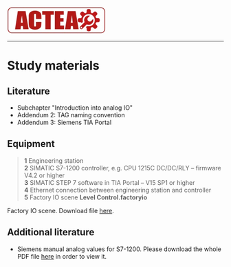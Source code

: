
![ACTEA](../Logo_ACTEA_2.jpg)
_____________________________________
# Study materials
## Literature
  * Subchapter "Introduction into analog IO"
  * Addendum 2: TAG naming convention
  * Addendum 3: Siemens TIA Portal

## Equipment
>   **1** Engineering station <br>
>   **2** SIMATIC S7-1200 controller, e.g. CPU 1215C DC/DC/RLY – firmware V4.2 or higher <br>
>   **3** SIMATIC STEP 7 software in TIA Portal – V15 SP1 or higher <br>
>   **4** Ethernet connection between engineering station and controller <br>
>   **5** Factory IO scene **Level Control.factoryio**

Factory IO scene. Download file <a href="./Ex07/Documents/Level_Control.factoryio">here</a>.</p>

## Additional literature
* Siemens manual analog values for S7-1200. Please download the whole PDF file <a href="./Ex07/Documents/sce_031_500_analog_values_s7_1200_r1709_en.pdf">here</a> in order to view it.</p>
